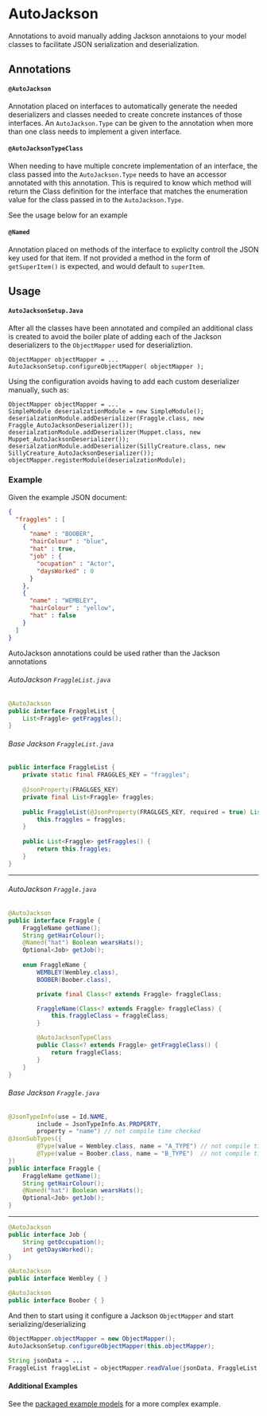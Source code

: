 # AutoJackson
Annotations to avoid manually adding Jackson annotaions to your model classes
to facilitate JSON serialization and deserialization.

## Annotations

#### `@AutoJackson`
Annotation placed on interfaces to automatically generate the needed
deserializers and classes needed to create concrete instances of
those interfaces. An `AutoJackson.Type` can be given to the annotation
when more than one class needs to implement a given interface.

#### `@AutoJacksonTypeClass`
When needing to have multiple concrete implementation of an interface,
the class passed into the `AutoJackson.Type` needs to have an accessor
annotated with this annotation. This is required to know which method 
will return the Class definition for the interface that matches the 
enumeration value for the class passed in to the `AutoJackson.Type`.

See the usage below for an example

#### `@Named`
Annotation placed on methods of the interface to expliclty controll the
JSON key used for that item. If not provided a method in the form of
`getSuperItem()` is expected, and would default to `superItem`.

## Usage

#### `AutoJacksonSetup.Java`
After all the classes have been annotated and compiled an additional
class is created to avoid the boiler plate of adding each of the 
Jackson deserializers to the `ObjectMapper` used for deserializtion.
```
ObjectMapper objectMapper = ...
AutoJacksonSetup.configureObjectMapper( objectMapper );
```
Using the configuration avoids having to add each custom deserializer
manually, such as:
```
ObjectMapper objectMapper = ...
SimpleModule deserialzationModule = new SimpleModule();
deserialzationModule.addDeserializer(Fraggle.class, new Fraggle_AutoJacksonDeserializer());
deserialzationModule.addDeserializer(Muppet.class, new Muppet_AutoJacksonDeserializer());
deserialzationModule.addDeserializer(SillyCreature.class, new SillyCreature_AutoJacksonDeserializer());
objectMapper.registerModule(deserialzationModule);
```


### Example
Given the example JSON document:
```json
{
  "fraggles" : [
    {
      "name" : "BOOBER",
      "hairColour" : "blue",
      "hat" : true,
      "job" : {
        "ocupation" : "Actor",
        "daysWorked" : 0
      }
    },
    {
      "name" : "WEMBLEY",
      "hairColour" : "yellow",
      "hat" : false
    }
  ]
}
```

AutoJackson annotations could be used rather than the Jackson annotations
###### AutoJackson `FraggleList.java`
```java
@AutoJackson
public interface FraggleList {
    List<Fraggle> getFraggles();
}
```
###### Base Jackson `FraggleList.java`
```java
public interface FraggleList {
    private static final FRAGGLES_KEY = "fraggles";
    
    @JsonProperty(FRAGLGES_KEY)
    private final List<Fraggle> fraggles;
    
    public FraggleList(@JsonProperty(FRAGLGES_KEY, required = true) List<Fraggle> fraggles) {
        this.fraggles = fraggles;
    }
    
    public List<Fraggle> getFraggles() {
        return this.fraggles;
    }
}
```
---
###### AutoJackson `Fraggle.java`
```java
@AutoJackson
public interface Fraggle {
    FraggleName getName();
    String getHairColour();
    @Named("hat") Boolean wearsHats();
    Optional<Job> getJob();
    
    enum FraggleName {
        WEMBLEY(Wembley.class),
        BOOBER(Boober.class),

        private final Class<? extends Fraggle> fraggleClass;

        FraggleName(Class<? extends Fraggle> fraggleClass) {
            this.fraggleClass = fraggleClass;
        }

        @AutoJacksonTypeClass
        public Class<? extends Fraggle> getFraggleClass() {
            return fraggleClass;
        }
    }
}
```
###### Base Jackson `Fraggle.java`
```java
@JsonTypeInfo(use = Id.NAME,
        include = JsonTypeInfo.As.PROPERTY,
        property = "name") // not compile time checked
@JsonSubTypes({
        @Type(value = Wembley.class, name = "A_TYPE") // not compile time checked
        @Type(value = Boober.class, name = "B_TYPE")  // not compile time checked
})
public interface Fraggle {
    FraggleName getName();
    String getHairColour();
    @Named("hat") Boolean wearsHats();
    Optional<Job> getJob();
}
```
---
```java
@AutoJackson
public interface Job {
    String getOccupation();
    int getDaysWorked();
}
```
```java
@AutoJackson
public interface Wembley { }
```
```java
@AutoJackson
public interface Boober { }
```

And then to start using it configure a Jackson `ObjectMapper` and start serializing/deserializing
```java
ObjectMapper.objectMapper = new ObjectMapper();
AutoJacksonSetup.configureObjectMapper(this.objectMapper);

String jsonData = ...
FraggleList fraggleList = objectMapper.readValue(jsonData, FraggleList.class);
```

#### Additional Examples
See the [packaged example models](/examples/src/main/java/peckb1/examples/model) for a more complex example.
